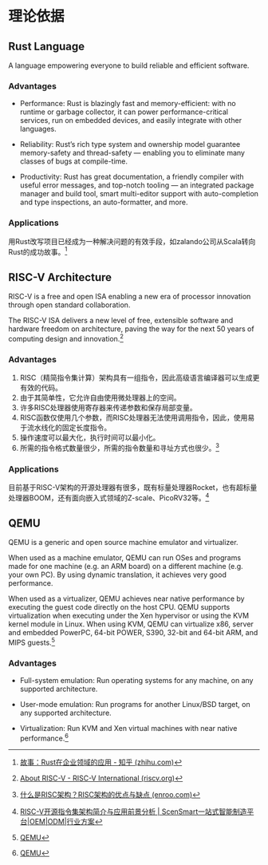 # 理论依据

## Rust Language

A language empowering everyone to build reliable and efficient software.

### Advantages

- Performance: Rust is blazingly fast and memory-efficient: with no runtime or garbage collector, it can power performance-critical services, run on embedded devices, and easily integrate with other languages.

- Reliability: Rust’s rich type system and ownership model guarantee memory-safety and thread-safety — enabling you to eliminate many classes of bugs at compile-time.

- Productivity: Rust has great documentation, a friendly compiler with useful error messages, and top-notch tooling — an integrated package manager and build tool, smart multi-editor support with auto-completion and type inspections, an auto-formatter, and more.

### Applications

用Rust改写项目已经成为一种解决问题的有效手段，如zalando公司从Scala转向Rust的成功故事。[^3]

## RISC-V Architecture

RISC-V is a free and open ISA enabling a new era of processor innovation through open standard collaboration.

The RISC-V ISA delivers a new level of free, extensible software and hardware freedom on architecture, paving the way for the next 50 years of computing design and innovation.[^0]

### Advantages

1. RISC（精简指令集计算）架构具有一组指令，因此高级语言编译器可以生成更有效的代码。
2. 由于其简单性，它允许自由使用微处理器上的空间。
3. 许多RISC处理器使用寄存器来传递参数和保存局部变量。
4. RISC函数仅使用几个参数，而RISC处理器无法使用调用指令，因此，使用易于流水线化的固定长度指令。
5. 操作速度可以最大化，执行时间可以最小化。
6. 所需的指令格式数量很少，所需的指令数量和寻址方式也很少。[^4]

### Applications

目前基于RISC-V架构的开源处理器有很多，既有标量处理器Rocket，也有超标量处理器BOOM，还有面向嵌入式领域的Z-scale、PicoRV32等。[^2]

## QEMU

QEMU is a generic and open source machine emulator and virtualizer.

When used as a machine emulator, QEMU can run OSes and programs made for one machine (e.g. an ARM board) on a different machine (e.g. your own PC). By using dynamic translation, it achieves very good performance.

When used as a virtualizer, QEMU achieves near native performance by executing the guest code directly on the host CPU. QEMU supports virtualization when executing under the Xen hypervisor or using the KVM kernel module in Linux. When using KVM, QEMU can virtualize x86, server and embedded PowerPC, 64-bit POWER, S390, 32-bit and 64-bit ARM, and MIPS guests.[^1]

### Advantages

- Full-system emulation: Run operating systems for any machine, on any supported architecture.

- User-mode emulation: Run programs for another Linux/BSD target, on any supported architecture.

- Virtualization: Run KVM and Xen virtual machines with near native performance.[^1]

[^0]:[About RISC-V - RISC-V International (riscv.org)](https://riscv.org/about/)
[^1]:[QEMU](https://wiki.qemu.org/Main_Page)
[^2]:[RISC-V开源指令集架构简介与应用前景分析 | ScenSmart一站式智能制造平台|OEM|ODM|行业方案](http://www.scensmart.com/news/the-introduction-of-risc-v-and-application-prospect-analysis/)
[^3]:[故事：Rust在企业领域的应用 - 知乎 (zhihu.com)](https://zhuanlan.zhihu.com/p/61410107)
[^4]:[什么是RISC架构？RISC架构的优点与缺点 (enroo.com)](http://www.enroo.com/support/category1/dpjrmzs/78378500.html)


